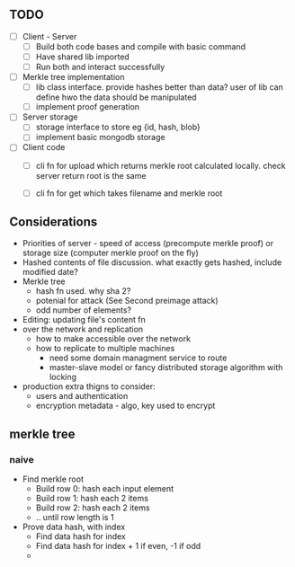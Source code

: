 ## TODO

- [ ] Client - Server 
  - [ ] Build both code bases and compile with basic command
  - [ ] Have shared lib imported
  - [ ] Run both and interact successfully
- [ ] Merkle tree implementation
  - [ ] lib class interface. provide hashes better than data? user of lib can define hwo the data should be manipulated
  - [ ] implement proof generation
- [ ] Server storage
  - [ ] storage interface to store eg {id, hash, blob}
  - [ ] implement basic mongodb storage
- [ ] Client code
  - [ ] cli fn for upload which returns merkle root calculated locally. check server return root is the same
  - [ ] cli fn for get which takes filename and merkle root


## Considerations

- Priorities of server - speed of access (precompute merkle proof) or storage size (computer merkle proof on the fly)
- Hashed contents of file discussion. what exactly gets hashed, include modified date?
- Merkle tree
  - hash fn used. why sha 2?
  - potenial for attack (See Second preimage attack)
  - odd number of elements?
- Editing: updating file's content fn
- over the network and replication
  - how to make accessible over the network
  - how to replicate to multiple machines 
    - need some domain managment service to route
    - master-slave model or fancy distributed storage algorithm with locking
- production extra thigns to consider:
  - users and authentication
  - encryption metadata - algo, key used to encrypt


## merkle tree

### naive

- Find merkle root
  - Build row 0: hash each input element
  - Build row 1: hash each 2 items
  - Build row 2: hash each 2 items
  - .. until row length is 1
- Prove data hash, with index
  - Find data hash for index
  - Find data hash for index + 1 if even, -1 if odd
  - 
